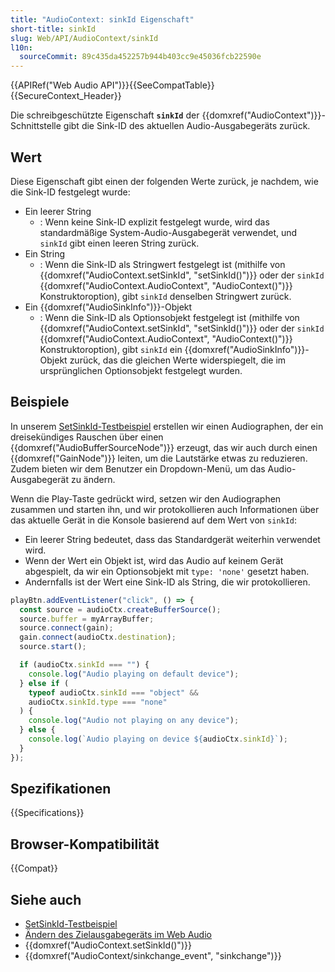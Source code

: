 ```yaml
---
title: "AudioContext: sinkId Eigenschaft"
short-title: sinkId
slug: Web/API/AudioContext/sinkId
l10n:
  sourceCommit: 89c435da452257b944b403cc9e45036fcb22590e
---
```


{{APIRef("Web Audio API")}}{{SeeCompatTable}}{{SecureContext_Header}}

Die schreibgeschützte Eigenschaft **`sinkId`** der
{{domxref("AudioContext")}}-Schnittstelle gibt die Sink-ID des aktuellen Audio-Ausgabegeräts zurück.

## Wert

Diese Eigenschaft gibt einen der folgenden Werte zurück, je nachdem, wie die Sink-ID festgelegt wurde:

- Ein leerer String
  - : Wenn keine Sink-ID explizit festgelegt wurde, wird das standardmäßige System-Audio-Ausgabegerät verwendet, und `sinkId` gibt einen leeren String zurück.
- Ein String
  - : Wenn die Sink-ID als Stringwert festgelegt ist (mithilfe von {{domxref("AudioContext.setSinkId", "setSinkId()")}} oder der `sinkId` {{domxref("AudioContext.AudioContext", "AudioContext()")}} Konstruktoroption), gibt `sinkId` denselben Stringwert zurück.
- Ein {{domxref("AudioSinkInfo")}}-Objekt
  - : Wenn die Sink-ID als Optionsobjekt festgelegt ist (mithilfe von {{domxref("AudioContext.setSinkId", "setSinkId()")}} oder der `sinkId` {{domxref("AudioContext.AudioContext", "AudioContext()")}} Konstruktoroption), gibt `sinkId` ein {{domxref("AudioSinkInfo")}}-Objekt zurück, das die gleichen Werte widerspiegelt, die im ursprünglichen Optionsobjekt festgelegt wurden.

## Beispiele

In unserem [SetSinkId-Testbeispiel](https://set-sink-id.glitch.me/) erstellen wir einen Audiographen, der ein dreisekündiges Rauschen über einen {{domxref("AudioBufferSourceNode")}} erzeugt, das wir auch durch einen {{domxref("GainNode")}} leiten, um die Lautstärke etwas zu reduzieren. Zudem bieten wir dem Benutzer ein Dropdown-Menü, um das Audio-Ausgabegerät zu ändern.

Wenn die Play-Taste gedrückt wird, setzen wir den Audiographen zusammen und starten ihn, und wir protokollieren auch Informationen über das aktuelle Gerät in die Konsole basierend auf dem Wert von `sinkId`:

- Ein leerer String bedeutet, dass das Standardgerät weiterhin verwendet wird.
- Wenn der Wert ein Objekt ist, wird das Audio auf keinem Gerät abgespielt, da wir ein Optionsobjekt mit `type: 'none'` gesetzt haben.
- Andernfalls ist der Wert eine Sink-ID als String, die wir protokollieren.

```js
playBtn.addEventListener("click", () => {
  const source = audioCtx.createBufferSource();
  source.buffer = myArrayBuffer;
  source.connect(gain);
  gain.connect(audioCtx.destination);
  source.start();

  if (audioCtx.sinkId === "") {
    console.log("Audio playing on default device");
  } else if (
    typeof audioCtx.sinkId === "object" &&
    audioCtx.sinkId.type === "none"
  ) {
    console.log("Audio not playing on any device");
  } else {
    console.log(`Audio playing on device ${audioCtx.sinkId}`);
  }
});
```

## Spezifikationen

{{Specifications}}

## Browser-Kompatibilität

{{Compat}}

## Siehe auch

- [SetSinkId-Testbeispiel](https://set-sink-id.glitch.me/)
- [Ändern des Zielausgabegeräts im Web Audio](https://developer.chrome.com/blog/audiocontext-setsinkid/)
- {{domxref("AudioContext.setSinkId()")}}
- {{domxref("AudioContext/sinkchange_event", "sinkchange")}}
